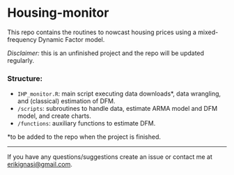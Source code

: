 # Housing-monitor

This repo contains the routines to nowcast housing prices using a mixed-frequency Dynamic Factor model.

*Disclaimer:* this is an unfinished project and the repo will be updated regularly.

### Structure:

* `IHP_monitor.R`: main script executing data downloads*, data wrangling, and (classical) estimation of DFM.
* `/scripts`: subroutines to handle data, estimate ARMA model and DFM model, and create charts.
* `/functions`: auxiliary functions to estimate DFM.


*to be added to the repo when the project is finished.

---

If you have any questions/suggestions create an issue or contact me at [erikignasi@gmail.com](mailto:erikignasi@gmail.com).


